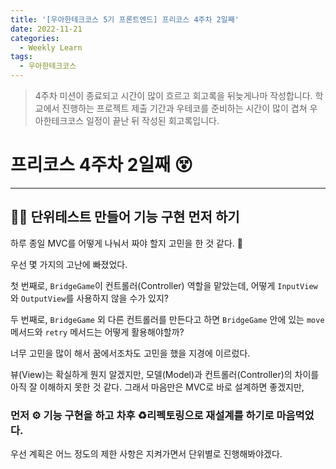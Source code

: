 ```yaml
---
title: '[우아한테크코스 5기 프론트엔드] 프리코스 4주차 2일째'
date: 2022-11-21
categories:
  - Weekly Learn
tags:
  - 우아한테크코스
---
```


> 4주차 미션이 종료되고 시간이 많이 흐르고 회고록을 뒤늦게나마 작성합니다. 학교에서 진행하는 프로젝트 제출 기간과 우테코를 준비하는 시간이 많이 겹쳐 우아한테크코스 일정이 끝난 뒤 작성된 회고록입니다.

# **프리코스 4주차 2일째 😵**

---

## **👨‍💻 단위테스트 만들어 기능 구현 먼저 하기**

하루 종일 MVC를 어떻게 나눠서 짜야 할지 고민을 한 것 같다. 🤔

우선 몇 가지의 고난에 빠졌었다.

첫 번째로, `BridgeGame`이 컨트롤러(Controller) 역할을 맡았는데, 어떻게 `InputView`와 `OutputView`를 사용하지 않을 수가 있지?

두 번째로, `BridgeGame` 외 다른 컨트롤러를 만든다고 하면 `BridgeGame` 안에 있는 `move` 메서드와 `retry` 메서드는 어떻게 활용해야할까?

너무 고민을 많이 해서 꿈에서조차도 고민을 했을 지경에 이르렀다.

뷰(View)는 확실하게 뭔지 알겠지만, 모델(Model)과 컨트롤러(Controller)의 차이를 아직 잘 이해하지 못한 것 같다. 그래서 마음만은 MVC로 바로 설계하면 좋겠지만,

### 먼저 **⚙️ 기능 구현**을 하고 차후 **♻️리펙토링**으로 재설계를 하기로 마음먹었다.

우선 계획은 어느 정도의 제한 사항은 지켜가면서 단위별로 진행해봐야겠다.

